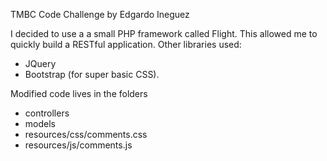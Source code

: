 TMBC Code Challenge by Edgardo Ineguez

I decided to use a a small PHP framework called Flight. This allowed me to quickly build a RESTful application. 
Other libraries used:
* JQuery
* Bootstrap (for super basic CSS).

Modified code lives in the folders
* controllers
* models
* resources/css/comments.css
* resources/js/comments.js